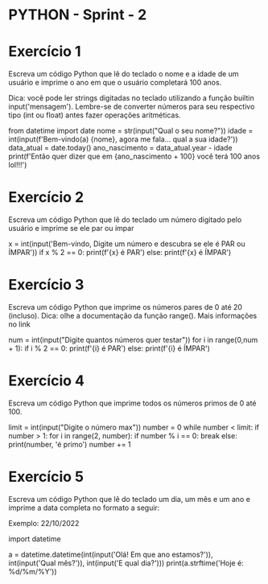 # PYTHON - Sprint - 2


# Exercício 1
Escreva um código Python que lê do teclado o nome e a idade de um usuário e imprime o ano em que o usuário completará 100 anos.

Dica: você pode ler strings digitadas no teclado utilizando a função builtin input('mensagem'). Lembre-se de converter números para seu respectivo tipo (int ou float) antes fazer operações aritméticas.

from datetime import date
nome = str(input("Qual o seu nome?"))
idade = int(input(f'Bem-vindo(a) {nome}, agora me fala... qual a sua idade?'))
data_atual = date.today()
ano_nascimento = data_atual.year - idade
print(f'Então quer dizer que em {ano_nascimento + 100} você terá 100 anos lol!!!')

 # Exercício 2
 
Escreva um código Python que lê do teclado um número digitado pelo usuário e imprime se ele par ou ímpar

x = int(input('Bem-vindo, Digite um número e descubra se ele é PAR ou ÍMPAR'))
if x % 2 == 0:
    print(f'{x} é PAR')
else:
    print(f'{x} é ÍMPAR')
    
 # Exercício 3
 
Escreva um código Python que imprime os números pares de 0 até 20 (incluso). Dica: olhe a documentação da função range(). Mais informações no link

num = int(input("Digite quantos números quer testar"))
for i in range(0,num + 1):
    if i % 2 == 0:
        print(f'{i} é PAR')
    else:
        print(f'{i} é ÍMPAR')
        
# Exercício 4

Escreva um código Python que imprime todos os números primos de 0 até 100.

limit = int(input("Digite o número max"))
number = 0
while number < limit:
    if number > 1:
        for i in range(2, number):
            if number % i == 0:
                break
        else:
            print(number, 'é primo')
    number += 1
    
# Exercício 5

Escreva um código Python que lê do teclado um dia, um mês e um ano e imprime a data completa no formato a seguir:

Exemplo: 22/10/2022

import datetime

a = datetime.datetime(int(input('Olá! Em que ano estamos?')), int(input('Qual mês?')), int(input('E qual dia?')))
print(a.strftime('Hoje é: %d/%m/%Y'))
